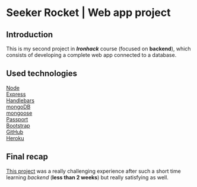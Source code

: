 # Seeker Rocket | Web app project

## Introduction

This is my second project in ***Ironhack*** course (focused on **backend**), which consists of developing a complete web app connected to a database.


## Used technologies
[Node](https://nodejs.org/en/) <br>
[Express](https://www.npmjs.com/package/express) <br>
[Handlebars](https://handlebarsjs.com/) <br>
[mongoDB](https://www.mongodb.com/) <br>
[mongoose](https://mongoosejs.com/) <br>
[Passport](https://www.npmjs.com/package/passport) <br>
[Bootstrap](https://getbootstrap.com/) <br>
[GitHub](https://en.wikipedia.org/wiki/GitHub) <br>
[Heroku](https://www.heroku.com/) <br>


## Final recap

[This project](https://web-app-boardgames-project.herokuapp.com/) was a really challenging experience after such a short time learning *backend* (**less than 2 weeks**) but really satisfying as well.